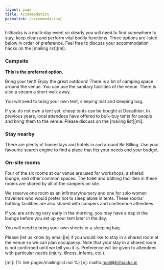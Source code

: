 ```yaml
---
layout: page
title: Accommodation
permalink: /accommodation/
---
```


hillhacks is a multi-day event so clearly you will need to find somewhere to
stay, keep clean and perform vital bodily functions.  Three options are listed
below in order of preference.  Feel free to discuss your accommodation hacks on
the [mailing list][ml].


### Campsite

**This is the preferred option.**

Bring your tent!  Enjoy the great outdoors!  There is a lot of camping space
around the venue.  You can use the sanitary facilities of the venue.  There is
also a stream a short walk away.

You will need to bring your own tent, sleeping mat and sleeping bag.

If you do not own a tent yet, cheap tents can be bought at Decathlon.  In
previous years, local attendees have offered to bulk-buy tents for people and
bring them to the venue.  Please discuss on the [mailing list][ml].


### Stay nearby

There are plenty of homestays and hotels in and around Bir Billing.  Use your
favourite search engine to find a place that fits your needs and your budget.


### On-site rooms

Four of the six rooms at our venue are used for workshops, a shared lounge, and
other common spaces.  The toilet and bathing facilities in these rooms are
shared by all of the campers on site.

We reserve one room as an infirmary/nursery and one for solo women travellers
who would prefer not to sleep alone in tents.  These rooms' bathing facilities
are also shared with campers and conference attendees.

If you are arriving very early in the morning, you may have a nap in the lounge
before you set up your tent later in the day.

You will need to bring your own sheets or a sleeping bag.

Please [let us know by email][e] if you would like to stay in a shared room at
the venue so we can plan occupancy.  Note that your stay in a shared room is not
confirmed until we tell you it is.  Preference will be given to attendees with
particular needs (injury, illness, infants, etc.).

[ml]: {% link pages/mailinglist.md %}
[e]: mailto:mail@hillhacks.in
